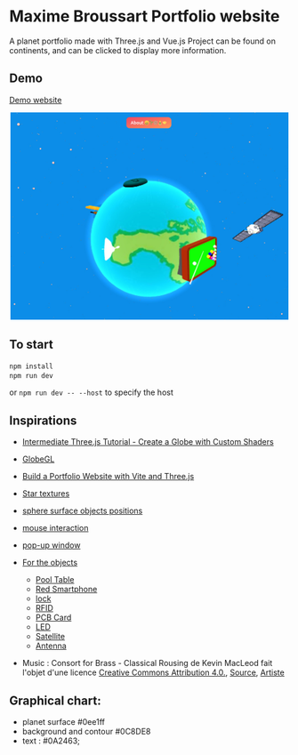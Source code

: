 # Maxime Broussart Portfolio website

A planet portfolio made with Three.js and Vue.js
Project can be found on continents, and can be clicked to display more information.

## Demo

[Demo website](https://maximebroussart.com)

<p align="center">
<img src="./img/maxime_portfolio.jpg" alt="website demo screenshot" width="500"/>
</p>

## To start

```bash
npm install
npm run dev
```
or ```npm run dev -- --host``` to specify the host

## Inspirations

- [Intermediate Three.js Tutorial - Create a Globe with Custom Shaders](https://www.youtube.com/watch?v=vM8M4QloVL0)
- [GlobeGL](https://globe.gl/)
- [Build a Portfolio Website with Vite and Three.js](https://www.section.io/engineering-education/build-a-portfolio-website-with-vite-and-threejs/)
- [Star textures](https://github.com/mrdoob/three.js/blob/master/examples/textures/sprites/disc.png)
- [sphere surface objects positions](https://github.com/mrdoob/three.js/blob/master/examples/css3d_periodictable.html)
- [mouse interaction](https://github.com/danielblagy/three_mmi)
- [pop-up window](https://www.youtube.com/watch?v=MBaw_6cPmAw)

- [For the objects](https://sketchfab.com)
    - [Pool Table](https://sketchfab.com/3d-models/pool-table-set-7a91611c0e5d4f519c9e7cd1425d066a)
    - [Red Smartphone](https://poly.pizza/m/7Rxn_Tha3xN)
    - [lock](https://sketchfab.com/3d-models/gold-lock-improved-d1e3a58799b146e4af6496ca9b8fba41)
    - [RFID](https://sketchfab.com/3d-models/rfid-readwrite-module-rc522-09a7fab0dd574bd1bbaa267e78ffd996)
    - [PCB Card](https://sketchfab.com/3d-models/low-poly-circuit-board-pcb-02ce44c491774f438c62baf544382bd1)
    - [LED](https://sketchfab.com/3d-models/led-light-b962a42c45cc428b8c03cad469c3e42d)
    - [Satellite](https://sketchfab.com/3d-models/1-satellite-87baf003bc584647a777c640a0ef98f8)
    - [Antenna](https://sketchfab.com/3d-models/5g-antenna-b731fbe5b89843af92e6a71215ff7330)

- Music : Consort for Brass - Classical Rousing de Kevin MacLeod fait l'objet d'une licence [Creative Commons Attribution 4.0.](https://creativecommons.org/licenses/by/4.0/), [Source](http://incompetech.com/music/royalty-free/index.html?isrc=USUAN1100681), [Artiste](http://incompetech.com/)

## Graphical chart:

- planet surface #0ee1ff
- background and contour #0C8DE8
- text : #0A2463;